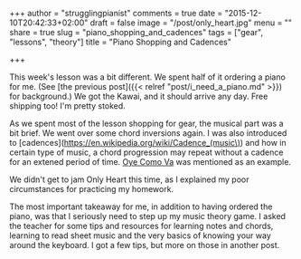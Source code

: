 +++
author = "strugglingpianist"
comments = true
date = "2015-12-10T20:42:33+02:00"
draft = false
image = "/post/only_heart.jpg"
menu = ""
share = true
slug = "piano_shopping_and_cadences"
tags = ["gear", "lessons", "theory"]
title = "Piano Shopping and Cadences"

+++

This week's lesson was a bit different. We spent half of it ordering a piano
for me. (See [the previous post]({{< relref "post/i_need_a_piano.md" >}}) for
background.) We got the Kawai, and it should arrive any day. Free shipping too!
I'm pretty stoked.

As we spent most of the lesson shopping for gear, the musical part was a bit
brief. We went over some chord inversions again. I was also introduced to
[cadences](https://en.wikipedia.org/wiki/Cadence_(music\)) and how in certain
type of music, a chord progression may repeat without a cadence for an extened
period of time. [Oye Como Va](https://www.youtube.com/watch?v=8NsJ84YV1oA) was
mentioned as an example.

We didn't get to jam Only Heart this time, as I explained my poor circumstances
for practicing my homework.

The most important takeaway for me, in addition to having ordered the piano,
was that I seriously need to step up my music theory game. I asked the teacher
for some tips and resources for learning notes and chords, learning to read
sheet music and the very basics of knowing your way around the keyboard. I got
a few tips, but more on those in another post.
